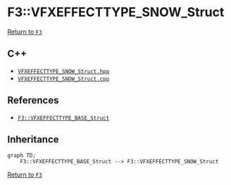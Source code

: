 # F3::VFXEFFECTTYPE_SNOW_Struct

[Return to `F3`](/docs/F3.md)

## C++

- [`VFXEFFECTTYPE_SNOW_Struct.hpp`](/c++/include/VFXEFFECTTYPE_SNOW_Struct.hpp)
- [`VFXEFFECTTYPE_SNOW_Struct.cpp`](/c++/source/VFXEFFECTTYPE_SNOW_Struct.cpp)

## References

- [`F3::VFXEFFECTTYPE_BASE_Struct`](/docs/F3/VFXEFFECTTYPE_BASE_Struct.md)

## Inheritance

```mermaid
graph TD;
    F3::VFXEFFECTTYPE_BASE_Struct --> F3::VFXEFFECTTYPE_SNOW_Struct
```

[Return to `F3`](/docs/F3.md)